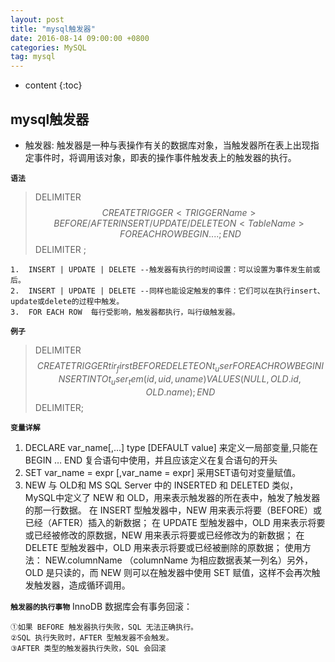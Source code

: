 ```yaml
---
layout: post
title: "mysql触发器"
date: 2016-08-14 09:00:00 +0800 
categories: MySQL
tag: mysql
---
```

* content
{:toc}
<!-- more -->
## mysql触发器
- 触发器: 触发器是一种与表操作有关的数据库对象，当触发器所在表上出现指定事件时，将调用该对象，即表的操作事件触发表上的触发器的执行。
 
**`语法`**
>	DELIMITER $$
	CREATE	
	    TRIGGER <TRIGGER Name> BEFORE/AFTER INSERT/UPDATE/DELETE
	    ON <Table Name>
	    FOR EACH ROW BEGIN
			....;
	    END$$
	DELIMITER ;
	
	1.	INSERT | UPDATE | DELETE --触发器有执行的时间设置：可以设置为事件发生前或后。
	2.	INSERT | UPDATE | DELETE --同样也能设定触发的事件：它们可以在执行insert、update或delete的过程中触发。
	3.	FOR EACH ROW  每行受影响，触发器都执行，叫行级触发器。

**`例子`**
>	DELIMITER $$
	CREATE
	    TRIGGER tir_first BEFORE DELETE  ON  t_user
	    FOR EACH ROW BEGIN
		INSERT  INTO t_user_tem(id,uid,uname) VALUES (NULL,OLD.id,OLD.name);
	    END$$
	DELIMITER;

**`变量详解`**
1.	DECLARE var_name[,...] type [DEFAULT value] 来定义一局部变量,只能在 BEGIN … END 复合语句中使用，并且应该定义在复合语句的开头
2.	SET var_name = expr [,var_name = expr] 采用SET语句对变量赋值。 
3.	NEW 与 OLD和 MS SQL Server 中的 INSERTED 和 DELETED 类似，MySQL中定义了 NEW 和 OLD，用来表示触发器的所在表中，触发了触发器的那一行数据。
	在 INSERT 型触发器中，NEW 用来表示将要（BEFORE）或已经（AFTER）插入的新数据；
	在 UPDATE 型触发器中，OLD 用来表示将要或已经被修改的原数据，NEW 用来表示将要或已经修改为的新数据；
	在 DELETE 型触发器中，OLD 用来表示将要或已经被删除的原数据；
	使用方法： NEW.columnName （columnName 为相应数据表某一列名）另外，OLD 是只读的，而 NEW 则可以在触发器中使用 SET 赋值，这样不会再次触发触发器，造成循环调用。

**`触发器的执行事物`**
	InnoDB 数据库会有事务回滚：

 
	①如果 BEFORE 触发器执行失败，SQL 无法正确执行。
	②SQL 执行失败时，AFTER 型触发器不会触发。
	③AFTER 类型的触发器执行失败，SQL 会回滚